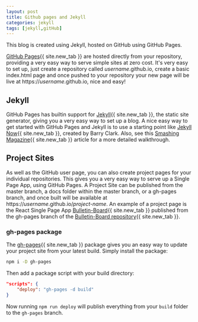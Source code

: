 ```yaml
---
layout: post
title: Github pages and Jekyll
categories: jekyll
tags: [jekyll,gitHub]
---
```


This blog is created using Jekyll, hosted on GitHub using GitHub Pages.

[GitHub Pages](https://pages.github.com/){{ site.new_tab }} are hosted directly from your repository, providing a very easy way to serve simple sites at zero cost.  It's very easy to set up, just create a repository called *username*.github.io, create a basic index.html page and once pushed to your repository your new page will be live at https://*username*.github.io, nice and easy!

<!--more-->

## Jekyll

GitHub Pages has builtin support for [Jekyll](https://jekyllrb.com/){{ site.new_tab }}, the static site generator, giving you a very easy way to set up a blog.  A nice easy way to get started with GitHub Pages and Jekyll is to use a starting point like [Jekyll Now](http://www.jekyllnow.com/){{ site.new_tab }}, created by Barry Clark.  Also, see this [Smashing Magazine](https://www.smashingmagazine.com/2014/08/build-blog-jekyll-github-pages/){{ site.new_tab }} article for a more detailed walkthrough.

## Project Sites

As well as the GitHub user page, you can also create project pages for your individual repositories.  This gives you a very easy way to serve up a Single Page App, using GitHub Pages.  A Project Site can be published from the master branch, a docs folder within the master branch, or a gh-pages branch, and once built will be available at https://*username*.github.io/*project-name*.  An example of a project page is the React Single Page App [Bulletin-Board](https://neil188.github.io/bulletin-board/){{ site.new_tab }} published from the gh-pages branch of the [Bulletin-Board repository](https://github.com/Neil188/bulletin-board){{ site.new_tab }}.

### gh-pages package

The [gh-pages](https://www.npmjs.com/package/gh-pages){{ site.new_tab }} package gives you an easy way to update your project site from your latest build.  Simply install the package:

```bash
npm i -D gh-pages
```

Then add a package script with your build directory:

```json
"scripts": {
    "deploy": "gh-pages -d build"
}
```

Now running `npm run deploy` will publish everything from your `build` folder to the `gh-pages` branch.
